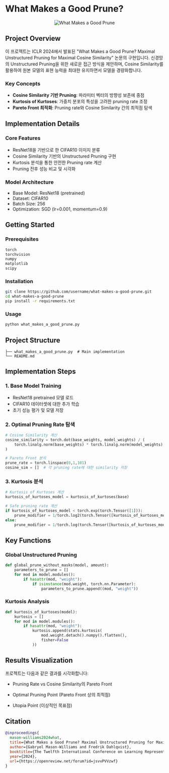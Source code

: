 # What Makes a Good Prune?

<div align="center">
  <img src="https://github.com/user-attachments/assets/9deb18d7-66ff-4c77-8cf1-5e45bd600568" alt="What Makes a Good Prune">
</div>

## Project Overview
이 프로젝트는 ICLR 2024에서 발표된 "What Makes a Good Prune? Maximal Unstructured Pruning for Maximal Cosine Similarity" 논문의 구현입니다. 신경망의 Unstructured Pruning을 위한 새로운 접근 방식을 제안하며, Cosine Similarity를 활용하여 원본 모델의 표현 능력을 최대한 유지하면서 모델을 경량화합니다.

### Key Concepts
- **Cosine Similarity 기반 Pruning**: 파라미터 벡터의 방향성 보존에 중점
- **Kurtosis of Kurtoses**: 가중치 분포의 특성을 고려한 pruning rate 조정
- **Pareto Front 최적화**: Pruning rate와 Cosine Similarity 간의 최적점 탐색

## Implementation Details

### Core Features
- ResNet18을 기반으로 한 CIFAR10 이미지 분류
- Cosine Similarity 기반의 Unstructured Pruning 구현
- Kurtosis 분석을 통한 안전한 Pruning rate 계산
- Pruning 전후 성능 비교 및 시각화

### Model Architecture
- Base Model: ResNet18 (pretrained)
- Dataset: CIFAR10
- Batch Size: 256
- Optimization: SGD (lr=0.001, momentum=0.9)

## Getting Started

### Prerequisites
```bash
torch
torchvision
numpy
matplotlib
scipy
```

### Installation
```bash
git clone https://github.com/username/what-makes-a-good-prune.git
cd what-makes-a-good-prune
pip install -r requirements.txt
```

### Usage
```bash
python what_makes_a_good_prune.py
```

## Project Structure
```
├── what_makes_a_good_prune.py  # Main implementation
└── README.md
```

## Implementation Steps

### 1. Base Model Training
- ResNet18 pretrained 모델 로드
- CIFAR10 데이터셋에 대한 추가 학습
- 초기 성능 평가 및 모델 저장

### 2. Optimal Pruning Rate 탐색
```python
# Cosine Similarity 계산
cosine_similarity = torch.dot(base_weights, model_weights) / (
    torch.linalg.norm(base_weights) * torch.linalg.norm(model_weights)
)

# Pareto Front 분석
prune_rate = torch.linspace(0,1,101)
cosine_sim = []  # 각 pruning rate에 대한 similarity 저장
```

### 3. Kurtosis 분석
```python
# Kurtosis of Kurtoses 계산
kurtosis_of_kurtoses_model = kurtosis_of_kurtoses(base)

# Safe pruning rate 계산
if kurtosis_of_kurtoses_model < torch.exp(torch.Tensor([1])):
    prune_modifier = 1/torch.log2(torch.Tensor([kurtosis_of_kurtoses_model]))
else:
    prune_modifier = 1/torch.log(torch.Tensor([kurtosis_of_kurtoses_model]))
```

## Key Functions

### Global Unstructured Pruning
```python
def global_prune_without_masks(model, amount):
    parameters_to_prune = []
    for mod in model.modules():
        if hasattr(mod, "weight"):
            if isinstance(mod.weight, torch.nn.Parameter):
                parameters_to_prune.append((mod, "weight"))
```

### Kurtosis Analysis
```python
def kurtosis_of_kurtoses(model):
    kurtosis = []
    for mod in model.modules():
        if hasattr(mod, "weight"):
            kurtosis.append(stats.kurtosis(
                mod.weight.detach().numpy().flatten(),
                fisher=False
            ))
```

## Results Visualization

프로젝트는 다음과 같은 결과를 시각화합니다:  

- Pruning Rate vs Cosine Similarity의 Pareto Front  

- Optimal Pruning Point (Pareto Front 상의 최적점)  

- Utopia Point (이상적인 목표점)

## Citation

```bibtex
@inproceedings{
  mason-williams2024what,
  title={What Makes a Good Prune? Maximal Unstructured Pruning for Maximal Cosine Similarity},
  author={Gabryel Mason-Williams and Fredrik Dahlqvist},
  booktitle={The Twelfth International Conference on Learning Representations},
  year={2024},
  url={https://openreview.net/forum?id=jsvvPVVzwf}
}
```